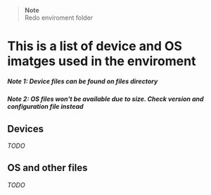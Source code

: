 > **Note**  
> Redo enviroment folder

# This is a list of device and OS imatges used in the enviroment 
##### ***Note 1:**  Device files can be found on files directory*  
##### ***Note 2:**  OS files won't be available due to size. Check version and configuration file instead*  

## Devices

*TODO*

## OS and other files

*TODO*